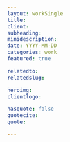 ```yaml
---
layout: workSingle
title:  
client: 
subheading: 
minidescription: 
date: YYYY-MM-DD
categories: work
featured: true

relatedto: 
relatedslug: 

heroimg: 
clientlogo: 

hasquote: false
quotecite: 
quote: 

---
```


